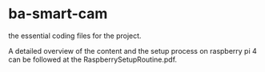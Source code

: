 # ba-smart-cam
the essential coding files for the project.

A detailed overview of the content and the setup process on raspberry pi 4 can be followed at the RaspberrySetupRoutine.pdf.
